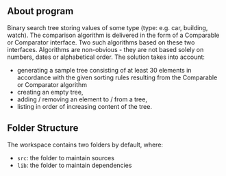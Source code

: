 ## About program
Binary search tree storing values of some type (type: e.g. car, building, watch). The comparison algorithm is delivered in the form of a Comparable or Comparator interface. Two such algorithms based on these two interfaces. Algorithms are non-obvious - they are not based solely on numbers, dates or alphabetical order. The solution takes into account:
- generating a sample tree consisting of at least 30 elements in accordance with the given sorting rules resulting from the Comparable or Comparator algorithm
- creating an empty tree,
- adding / removing an element to / from a tree,
- listing in order of increasing content of the tree.
## Folder Structure

The workspace contains two folders by default, where:

- `src`: the folder to maintain sources
- `lib`: the folder to maintain dependencies

